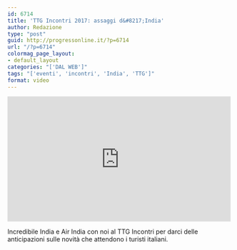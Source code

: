 ```yaml
---
id: 6714
title: 'TTG Incontri 2017: assaggi d&#8217;India'
author: Redazione
type: "post"
guid: http://progressonline.it/?p=6714
url: "/?p=6714"
colormag_page_layout:
- default_layout
categories: "['DAL WEB']"
tags: "['eventi', 'incontri', 'India', 'TTG']"
format: video
---
```


<iframe allow="accelerometer; autoplay; clipboard-write; encrypted-media; gyroscope; picture-in-picture; web-share" allowfullscreen="" frameborder="0" height="281" loading="lazy" src="https://www.youtube.com/embed/tWncOXJqizs?feature=oembed" title="TTG Incontri 2017: assaggi d'India" width="500"></iframe>

Incredibile India e Air India con noi al TTG Incontri per darci delle anticipazioni sulle novità che attendono i turisti italiani.